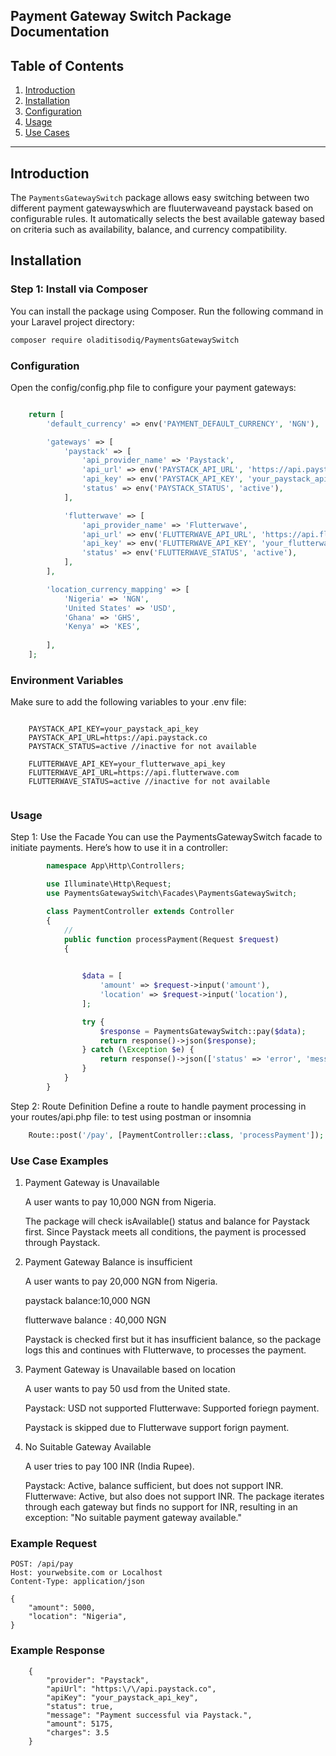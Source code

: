 

## Payment Gateway Switch Package Documentation

## Table of Contents
1. [Introduction](#introduction)
2. [Installation](#installation)
3. [Configuration](#configuration)
4. [Usage](#usage)
5. [Use Cases](#use-cases)
<!-- 6. [Testing](#testing)
7. [License](#license) -->

---

## Introduction
The `PaymentsGatewaySwitch` package allows easy switching between two different payment gatewayswhich are fluuterwaveand paystack based on configurable rules. It automatically selects the best available gateway based on criteria such as availability, balance, and currency compatibility.

## Installation

### Step 1: Install via Composer
You can install the package using Composer. Run the following command in your Laravel project directory:

```bash
composer require oladitisodiq/PaymentsGatewaySwitch

```

### Configuration
Open the config/config.php file to configure your payment gateways:

```php

    return [
        'default_currency' => env('PAYMENT_DEFAULT_CURRENCY', 'NGN'),

        'gateways' => [
            'paystack' => [
                'api_provider_name' => 'Paystack',
                'api_url' => env('PAYSTACK_API_URL', 'https://api.paystack.co'),
                'api_key' => env('PAYSTACK_API_KEY', 'your_paystack_api_key'),
                'status' => env('PAYSTACK_STATUS', 'active'),
            ],

            'flutterwave' => [
                'api_provider_name' => 'Flutterwave',
                'api_url' => env('FLUTTERWAVE_API_URL', 'https://api.flutterwave.com'),
                'api_key' => env('FLUTTERWAVE_API_KEY', 'your_flutterwave_api_key'),
                'status' => env('FLUTTERWAVE_STATUS', 'active'),
            ],
        ],

        'location_currency_mapping' => [
            'Nigeria' => 'NGN',
            'United States' => 'USD',
            'Ghana' => 'GHS',
            'Kenya' => 'KES',
        
        ],
    ];

```

### Environment Variables
Make sure to add the following variables to your .env file:

```.env

    PAYSTACK_API_KEY=your_paystack_api_key
    PAYSTACK_API_URL=https://api.paystack.co
    PAYSTACK_STATUS=active //inactive for not available

    FLUTTERWAVE_API_KEY=your_flutterwave_api_key
    FLUTTERWAVE_API_URL=https://api.flutterwave.com
    FLUTTERWAVE_STATUS=active //inactive for not available


```


### Usage
Step 1: Use the Facade
You can use the PaymentsGatewaySwitch facade to initiate payments. Here’s how to use it in a controller:

```php 
        namespace App\Http\Controllers;

        use Illuminate\Http\Request;
        use PaymentsGatewaySwitch\Facades\PaymentsGatewaySwitch;

        class PaymentController extends Controller
        {
            //
            public function processPayment(Request $request)
            {

             
                $data = [
                    'amount' => $request->input('amount'),
                    'location' => $request->input('location'),
                ];

                try {
                    $response = PaymentsGatewaySwitch::pay($data);
                    return response()->json($response);
                } catch (\Exception $e) {
                    return response()->json(['status' => 'error', 'message' => $e->getMessage()], 500);
                }
            }
        }
```

Step 2: Route Definition
Define a route to handle payment processing in your routes/api.php file: to test using postman or insomnia

```php api
    Route::post('/pay', [PaymentController::class, 'processPayment']);
```

### Use Case Examples

1. Payment Gateway is Unavailable

    A user wants to pay 10,000 NGN from Nigeria.
        
    The package will check isAvailable() status and balance for Paystack first. Since Paystack meets all conditions, the payment is processed through Paystack.


2. Payment Gateway Balance is insufficient 

    A user wants to pay 20,000 NGN from Nigeria.

    paystack balance:10,000 NGN

    flutterwave balance : 40,000 NGN

    Paystack is checked first but it has insufficient balance, so the package logs this and continues with Flutterwave, to processes the payment.


3. Payment Gateway is Unavailable based on location 

    A user wants to pay 50 usd from the United state.

    Paystack: USD not supported
    Flutterwave: Supported foriegn payment.

    Paystack is skipped due to Flutterwave support forign payment.

3. No Suitable Gateway Available

    A user tries to pay 100 INR (India Rupee).

    Paystack: Active, balance sufficient, but does not support INR.
    Flutterwave: Active, but also does not support INR.
     The package iterates through each gateway but finds no support for INR, resulting in an exception: "No suitable payment gateway available."


### Example Request

```http 
POST: /api/pay
Host: yourwebsite.com or Localhost
Content-Type: application/json

{
    "amount": 5000,
    "location": "Nigeria",
}
```

### Example Response 

```
    {
        "provider": "Paystack",
        "apiUrl": "https:\/\/api.paystack.co",
        "apiKey": "your_paystack_api_key",
        "status": true,
        "message": "Payment successful via Paystack.",
        "amount": 5175,
        "charges": 3.5
    }
```





